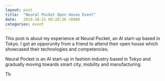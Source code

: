 ```yaml
---
layout: post
title:  "Neural Pocket Open House Event"
date:   2019-10-21 00:20:26 +0900
categories: event
---
```


This post is about my experience at Neural Pocket, an AI start-up based in Tokyo. I got an opporunity from a friend to attend their open house which showcased their technologies and competencies.

Neural Pocket is an AI start-up in fashion industry based in Tokyo and gradually moving towards smart city, mobility and manufacturing.

Th
